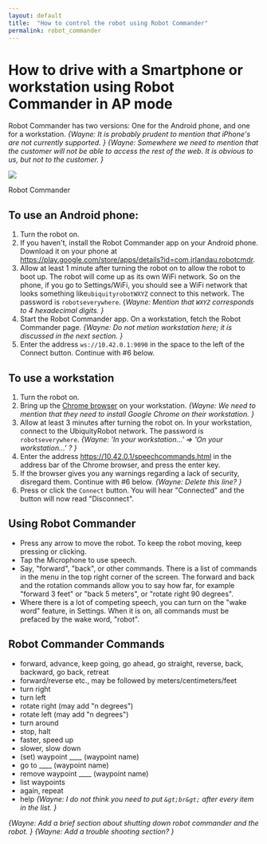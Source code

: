 ```yaml
---
layout: default
title:  "How to control the robot using Robot Commander"
permalink: robot_commander
---
```

# How to drive with a Smartphone or workstation using Robot Commander in AP mode

Robot Commander has two versions:  One for the Android phone, and one for a workstation.
*{Wayne:  It is probably prudent to mention that iPhone's are not currently supported. }*
*{Wayne: Somewhere we need to mention that the customer will not be able to access the rest
of the web.  It is obvious to us, but not to the customer. }*

<div class="image-wrapper">

<img src="https://ubiquityrobotics.github.io/learn/assets/Robot_Commander.png" />


<p class="image-caption">Robot Commander</p>

</div>

## To use an Android phone:

1. Turn the robot on.
2. If you haven't, install the Robot Commander app on your Android phone. Download it on your phone at <https://play.google.com/store/apps/details?id=com.jrlandau.robotcmdr>.
3. Allow at least 1 minute after turning the robot on to allow the robot to boot up. The robot will come up as its own WiFi network. So on the phone, if you go to Settings/WiFi, you should see a WiFi network that looks something like`ubiquityrobotWXYZ` connect to this network.  The password is `robotseverywhere`.
{*Wayne: Mention that `WXYZ` corresponds to 4 hexadecimal digits. }*
4. Start the Robot Commander app.  On a workstation, fetch the Robot Commander page.
*{Wayne: Do not metion workstation here; it is discussed in the next section. }*
5. Enter the address `ws://10.42.0.1:9090` in the space to the left of the Connect button.
Continue with #6 below.

## To use a workstation
1. Turn the robot on.
2. Bring up the [Chrome browser](https://www.google.com/chrome/browser/desktop/index.html) on your workstation.
*{Wayne: We need to mention that they need to install Google Chrome on their workstation. }*
3. Allow at least 3 minutes after turning the robot on. In your workstation, connect to the UbiquityRobot network.  The password is `robotseverywhere`.  *{Wayne: 'In your workstation...' => 'On your workstation...' ? }*
4. Enter the address <https://10.42.0.1/speechcommands.html> in the address bar of the Chrome browser, and press the enter key.
5. If the browser gives you any warnings regarding a lack of security, disregard them.
Continue with #6 below. *{Wayne: Delete this line? }*
6. Press or click the `Connect` button. You will hear "Connected" and the button will now read "Disconnect".

## Using Robot Commander
* Press any arrow to move the robot. To keep the robot moving, keep pressing or clicking.
* Tap the Microphone to use speech.
* Say, "forward", "back", or other commands. There is a list of commands in the menu in the top right corner of the screen. The forward and back and the rotation commands allow you to say how far, for example "forward 3 feet" or "back 5 meters", or "rotate right 90 degrees".
* Where there is a lot of competing speech, you can turn on the "wake word" feature, in Settings. When it is on, all commands must be prefaced by the wake word, "robot".

## Robot Commander Commands
* forward, advance, keep going, go ahead, go straight, reverse, back, backward, go back, retreat<br>
* forward/reverse etc., may be followed by meters/centimeters/feet<br>
* turn right<br>
* turn left<br>
* rotate right (may add "n degrees")<br>
* rotate left (may add "n degrees")<br>
* turn around<br>
* stop, halt<br>
* faster, speed up<br>
* slower, slow down<br>
* (set) waypoint ____ (waypoint name)<br>
* go to ____ (waypoint name)<br>
* remove waypoint ____ (waypoint name)<br>
* list waypoints<br>
* again, repeat<br>
* help
*{Wayne: I do not think you need to put `&gt;br&gt;` after every item in the list. }*

*{Wayne: Add a brief section about shutting down robot commander and the robot. }*
*{Wayne: Add a trouble shooting section? }*

